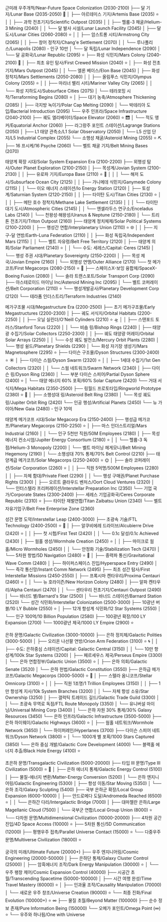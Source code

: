 근미래 우주개척/Near-Future Space Colonization (2030-2100)
├── 달 기지/Lunar Base (2035-2050) 🌙
│   ├── 아르테미스 기지/Artemis Base (2035) ⭐️
│   │   ├── 과학 전초기지/Scientific Outpost (2035)
│   │   ├── 헬륨-3 채굴/Helium-3 Mining (2040)
│   │   └── 달 발사 시설/Lunar Launch Facility (2045)
│   ├── 달 도시/Lunar Cities (2060-2080) ⭐️
│   │   ├── 암스트롱 시티/Armstrong City (2065)
│   │   ├── 창어 정착지/Chang'e Settlement (2070)
│   │   └── 루나폴리스/Lunapolis (2080) - 인구 10만
│   └── 달 독립/Lunar Independence (2090)
│       └── 달 공화국/Lunar Republic (2095) ⭐️
├── 화성 식민지/Mars Colony (2040-2100) 🔴
│   ├── 최초 유인 탐사/First Crewed Mission (2040) ⭐️
│   ├── 화성 전초기지/Mars Outpost (2045)
│   │   └── 엘론 베이스/Elon Base (2045)
│   ├── 화성 정착지/Mars Settlements (2050-2080)
│   │   ├── 올림푸스 식민지/Olympus Colony (2055) ⭐️
│   │   ├── 마리너 밸리 시티/Mariner Valley City (2065)
│   │   └── 화성 지하도시/Subsurface Cities (2075)
│   └── 테라포밍 시작/Terraforming Begins (2080) ⭐️
│       ├── 대기 농축/Atmosphere Thickening (2085)
│       ├── 극지방 녹이기/Polar Cap Melting (2090)
│       └── 박테리아 도입/Bacterial Introduction (2095)
└── 우주 인프라/Space Infrastructure (2040-2100)
    ├── 궤도 엘리베이터/Space Elevator (2060) ⭐️ 🛗
    │   └── 적도 앵커/Equatorial Anchor (2060)
    ├── 라그랑주 포인트 스테이션/Lagrange Stations (2050)
    │   ├── L1 태양 관측소/L1 Solar Observatory (2050)
    │   └── L5 산업 단지/L5 Industrial Complex (2055)
    └── 소행성 채굴/Asteroid Mining (2055) ⭐️ ⛏️
        ├── 16 프시케/16 Psyche (2060)
        └── 벨트 채굴 기지/Belt Mining Bases (2070)

태양계 확장 시대/Solar System Expansion Era (2100-2200)
├── 외행성 탐사/Outer Planet Exploration (2100-2150)
│   ├── 목성계/Jovian System (2100-2130)
│   │   ├── 유로파 기지/Europa Base (2110) ⭐️ 🧊
│   │   │   └── 해저 도시/Subsurface Ocean City (2125)
│   │   ├── 가니메데 식민지/Ganymede Colony (2115)
│   │   └── 이오 에너지 스테이션/Io Energy Station (2120)
│   ├── 토성계/Saturnian System (2120-2150)
│   │   ├── 타이탄 도시/Titan Cities (2130) ⭐️
│   │   │   ├── 메탄 호수 정착지/Methane Lake Settlement (2135)
│   │   │   └── 타이탄 대기 도시/Atmospheric Cities (2145)
│   │   └── 엔셀라두스 연구소/Enceladus Labs (2140)
│   └── 천왕성·해왕성/Uranus & Neptune (2150-2180)
│       └── 트리톤 전초기지/Triton Outpost (2160)
├── 태양계 정치체제/Solar Political Systems (2100-2200)
│   ├── 행성간 연합/Interplanetary Union (2110) ⭐️ 🌐
│   │   ├── 지구-달 연방/Earth-Luna Federation (2110)
│   │   ├── 화성 독립국/Independent Mars (2115)
│   │   └── 벨트 자유령/Belt Free Territory (2120)
│   ├── 태양계 의회/Solar Parliament (2140) ⭐️
│   │   └── 수도: 세레스/Capital: Ceres (2145)
│   └── 행성 주권 시대/Planetary Sovereignty (2150-2200)
│       ├── 목성 제국/Jovian Empire (2160)
│       └── 외행성 연맹/Outer Alliance (2170)
└── 첫 메가코프/First Megacorps (2080-2150) ⭐️ 🏢
    ├── 스페이스X-보잉 융합체/SpaceX-Boeing Fusion (2080)
    │   └── 솔라 트랜스포트/Solar Transport Corp (2090)
    ├── 아스테로이드 마이닝 Inc/Asteroid Mining Inc (2095)
    │   └── 벨트 코퍼레이션/Belt Corporation (2110) ⭐️
    └── 행성개발공사/Planetary Development Corp (2120)
        └── 테라폼 인더스트리/Terraform Industries (2140)

메가구조물 시대/Megastructure Era (2200-2500)
├── 초기 메가구조물/Early Megastructures (2200-2300)
│   ├── 궤도 서식지/Orbital Habitats (2200-2250)
│   │   ├── 오닐 실린더/O'Neill Cylinders (2210) ⭐️ 🛸
│   │   ├── 스탠포드 토러스/Stanford Torus (2220)
│   │   └── 비숍 링/Bishop Rings (2240)
│   ├── 태양광 수집기/Solar Collectors (2250-2300)
│   │   ├── 궤도 태양광 어레이/Orbital Solar Arrays (2250)
│   │   └── 수성 궤도 발전소/Mercury Orbit Plants (2280)
│   └── 행성 쉴드/Planetary Shields (2290)
│       └── 화성 자기장 생성기/Mars Magnetosphere (2295) ⭐️
├── 다이슨 구조물/Dyson Structures (2300-2400) ⭐️ ☀️
│   ├── 다이슨 스웜/Dyson Swarm (2320) ⭐️
│   │   ├── 1세대 수집기/1st Gen Collectors (2320)
│   │   └── 스웜 네트워크/Swarm Network (2340)
│   ├── 다이슨 링/Dyson Ring (2360)
│   └── 부분 다이슨 스피어/Partial Dyson Sphere (2400) ⭐️
│       └── 태양 에너지 60% 포획/60% Solar Capture (2420)
└── 거대 서식지/Mega Habitats (2350-2500)
    ├── 링월드 프로토타입/Ringworld Prototype (2380) ⭐️ 💫
    │   ├── 소행성대 링/Asteroid Belt Ring (2380)
    │   └── 목성 궤도 링/Jupiter Orbit Ring (2420)
    └── 인공 행성/Artificial Planets (2450)
        └── 뉴 가이아/New Gaia (2480) - 인구 10억

태양계 메가코프 시대/Solar Megacorp Era (2150-2400)
├── 행성급 메가코프/Planetary Megacorps (2150-2250) ⭐️
│   ├── 마스 인더스트리얼/Mars Industrial (2160)
│   │   └── 인구 5천만 직원/50M Employees (2180)
│   ├── 목성 에너지 컨소시엄/Jupiter Energy Consortium (2180) ⭐️
│   │   └── 헬륨-3 독점/Helium-3 Monopoly (2200)
│   └── 벨트 마이닝 헤게모니/Belt Mining Hegemony (2190)
│       └── 소행성대 70% 통제/70% Belt Control (2210)
├── 태양계급 메가코프/Solar Megacorps (2250-2400) ⭐️ 🌞
│   ├── 솔라 코퍼레이션/Solar Corporation (2260) ⭐️
│   │   ├── 직원 5억명/500M Employees (2280)
│   │   ├── 자체 함대/Private Fleet (2290)
│   │   └── 행성 구매권/Planet Purchase Rights (2300)
│   ├── 오르트 클라우드 벤처스/Oort Cloud Ventures (2320)
│   └── 인터스텔라 프리퍼레이션/Interstellar Preparation Inc (2350)
└── 기업 국가/Corporate States (2300-2400)
    ├── 세레스 기업공화국/Ceres Corporate Republic (2310) ⭐️
    ├── 타이탄 재벌연합/Titan Zaibatsu Union (2340)
    └── 벨트 자유기업구/Belt Free Enterprise Zone (2360)

성간 문명 도약/Interstellar Leap (2400-3000)
├── 초광속 기술/FTL Technology (2400-2500) ⭐️ 🚀
│   ├── 알쿠비에레 드라이브/Alcubierre Drive (2420) ⭐️
│   │   ├── 첫 시험/First Test (2420)
│   │   └── 0.1c 달성/0.1c Achieved (2430)
│   ├── 웜홀 생성/Wormhole Creation (2450) ⭐️
│   │   ├── 마이크로 웜홀/Micro Wormholes (2450)
│   │   └── 안정화 기술/Stabilization Tech (2470)
│   └── 5차원 항법/5D Navigation (2480) ⭐️ 🌌
│       ├── 중력파 통신/Gravitational Wave Comm (2480)
│       ├── 하이퍼스페이스 진입/Hyperspace Entry (2490)
│       └── 즉각 통신망/Instant Comm Network (2495)
├── 최초 성간 탐사/First Interstellar Missions (2450-2550)
│   ├── 프록시마 켄타우리/Proxima Centauri (2460) ⭐️
│   │   └── 뉴 호라이즌/New Horizon Colony (2480)
│   ├── 알파 켄타우리/Alpha Centauri (2470)
│   │   └── 센타우리 전초기지/Centauri Outpost (2490)
│   └── 바너드 별/Barnard's Star (2500)
│       └── 바너드 스테이션/Barnard Station (2520)
└── 성간 식민화/Interstellar Colonization (2500-3000)
    ├── 10광년 버블/10 LY Bubble (2550) ⭐️
    │   ├── 12개 항성계 식민화/12 Star Systems (2550)
    │   └── 인구 100억/10 Billion Population (2580)
    ├── 100광년 확장/100 LY Expansion (2700)
    └── 1000광년 제국/1000 LY Empire (2900) ⭐️

은하 문명/Galactic Civilization (3000-10000)
├── 은하 정치체/Galactic Polities (3000-5000)
│   ├── 오리온 나선팔 연방/Orion Arm Federation (3100) ⭐️ 🌀
│   │   ├── 수도: 은하중심 스테이션/Capital: Galactic Central (3150)
│   │   └── 10만 항성계/100k Star Systems (3200)
│   ├── 페르세우스 제국/Perseus Empire (3300)
│   └── 은하 연합정부/Galactic Union (3500) ⭐️
│       ├── 은하 의회/Galactic Senate (3520)
│       └── 은하 헌법/Galactic Constitution (3550)
├── 은하급 메가코프/Galactic Megacorps (3000-5000) ⭐️ 🌌
│   ├── 스텔라 옴니코프/Stellar Omnicorp (3100) ⭐️
│   │   ├── 직원 1조명/1 Trillion Employees (3150)
│   │   ├── 1만 항성계 지사/10k System Branches (3200)
│   │   └── 자체 항성 소유/Star Ownership (3250)
│   ├── 갤럭틱 트레이드 길드/Galactic Trade Guild (3300)
│   │   └── 초광속 무역로 독점/FTL Route Monopoly (3350)
│   └── 유니버설 마이닝/Universal Mining Corp (3400)
│       └── 은하 자원 30% 통제/30% Galaxy Resources (3450)
└── 은하 인프라/Galactic Infrastructure (3500-5000)
    ├── 은하 하이웨이/Galactic Highways (3600) ⭐️
    │   ├── 웜홀 네트워크/Wormhole Network (3650)
    │   └── 하이퍼레인/Hyperlanes (3700)
    ├── 다이슨 스피어 네트워크/Dyson Network (3800) ⭐️
    │   └── 1000개 별 포획/1000 Stars Captured (3850)
    └── 은하 중심 개발/Galactic Core Development (4000)
        └── 블랙홀 에너지 추출/Black Hole Energy (4100) ⭐️

초은하 문명/Transgalactic Civilization (5000-20000)
├── 타입 III 문명/Type III Civilization (5000) ⭐️ 💫
│   ├── 은하 에너지 통제/Galactic Energy Control (5100)
│   ├── 물질-에너지 변환/Matter-Energy Conversion (5200)
│   └── 은하 엔지니어링/Galactic Engineering (5300)
│       ├── 항성 이동/Star Moving (5350)
│       └── 은하 조각/Galaxy Sculpting (5400)
├── 국부 은하군 확장/Local Group Expansion (6000-10000)
│   ├── 안드로메다 도달/Andromeda Reached (6500) ⭐️
│   │   └── 은하간 다리/Intergalactic Bridge (7000)
│   ├── 대마젤란 은하/Large Magellanic Cloud (7500)
│   └── 국부군 연합/Local Group Union (8000) ⭐️
└── 다차원 문명/Multidimensional Civilization (10000-20000)
    ├── 4차원 공간 진입/4D Space Access (10000) ⭐️
    ├── 5차원 통신/5D Communication (12000)
    ├── 평행우주 접촉/Parallel Universe Contact (15000) ⭐️
    └── 다중우주 문명/Multiverse Civilization (18000) ⭐️

궁극의 미래/Ultimate Future (20000+)
├── 우주 엔지니어링/Cosmic Engineering (20000-50000)
│   ├── 은하단 통제/Galaxy Cluster Control (25000)
│   ├── 암흑에너지 조작/Dark Energy Manipulation (30000) ⭐️
│   └── 우주 팽창 제어/Cosmic Expansion Control (40000)
├── 시공간 초월/Transcending Spacetime (50000-100000)
│   ├── 시간 여행 완성/Time Travel Mastery (60000) ⭐️
│   ├── 인과율 조작/Causality Manipulation (70000)
│   └── 새로운 우주 창조/Universe Creation (90000) ⭐️
└── 최종 진화/Final Evolution (100000+) ⭐️ ∞
    ├── 물질 초월/Beyond Matter (100000)
    ├── 순수 정보 존재/Pure Information Being (150000)
    └── 오메가 포인트/Omega Point (∞) ⭐️
        └── 우주와 하나됨/One with Universe